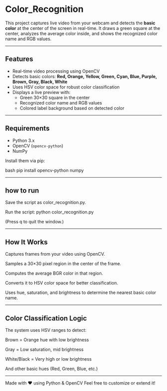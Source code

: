 # Color_Recognition

This project captures live video from your webcam and detects the **basic color** at the center of the screen in real-time. It draws a green square at the center, analyzes the average color inside, and shows the recognized color name and RGB values.

---

## Features

- Real-time video processing using OpenCV
- Detects basic colors: **Red, Orange, Yellow, Green, Cyan, Blue, Purple, Brown, Gray, Black, White**
- Uses HSV color space for robust color classification
- Displays a live preview with:
  - Green 30×30 square in the center
  - Recognized color name and RGB values
  - Colored label background based on detected color

---

## Requirements

- Python 3.x
- OpenCV (`opencv-python`)
- NumPy

Install them via pip:

bash
pip install opencv-python numpy

--- 

## how to run 

Save the script as color_recognition.py.

Run the script:
python color_recognition.py

(Press q to quit the window.)

---

## How It Works

Captures frames from your video using OpenCV.

Samples a 30×30 pixel region in the center of the frame.

Computes the average BGR color in that region.

Converts it to HSV color space for better classification.

Uses hue, saturation, and brightness to determine the nearest basic color name.

---

## Color Classification Logic

The system uses HSV ranges to detect:

Brown = Orange hue with low brightness

Gray = Low saturation, mid brightness

White/Black = Very high or low brightness

And other basic hues (Red, Green, Blue, etc.)

---

Made with ❤️ using Python & OpenCV
Feel free to customize or extend it!

